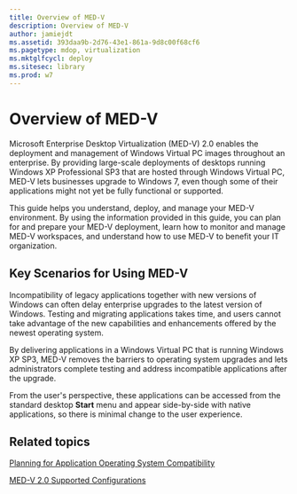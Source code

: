 ```yaml
---
title: Overview of MED-V
description: Overview of MED-V
author: jamiejdt
ms.assetid: 393daa9b-2d76-43e1-861a-9d8c00f68cf6
ms.pagetype: mdop, virtualization
ms.mktglfcycl: deploy
ms.sitesec: library
ms.prod: w7
---
```



# Overview of MED-V


Microsoft Enterprise Desktop Virtualization (MED-V) 2.0 enables the deployment and management of Windows Virtual PC images throughout an enterprise. By providing large-scale deployments of desktops running Windows XP Professional SP3 that are hosted through Windows Virtual PC, MED-V lets businesses upgrade to Windows 7, even though some of their applications might not yet be fully functional or supported.

This guide helps you understand, deploy, and manage your MED-V environment. By using the information provided in this guide, you can plan for and prepare your MED-V deployment, learn how to monitor and manage MED-V workspaces, and understand how to use MED-V to benefit your IT organization.

## Key Scenarios for Using MED-V


Incompatibility of legacy applications together with new versions of Windows can often delay enterprise upgrades to the latest version of Windows. Testing and migrating applications takes time, and users cannot take advantage of the new capabilities and enhancements offered by the newest operating system.

By delivering applications in a Windows Virtual PC that is running Windows XP SP3, MED-V removes the barriers to operating system upgrades and lets administrators complete testing and address incompatible applications after the upgrade.

From the user's perspective, these applications can be accessed from the standard desktop **Start** menu and appear side-by-side with native applications, so there is minimal change to the user experience.

## Related topics


[Planning for Application Operating System Compatibility](planning-for-application-operating-system-compatibility.md)

[MED-V 2.0 Supported Configurations](med-v-20-supported-configurations.md)

 

 





